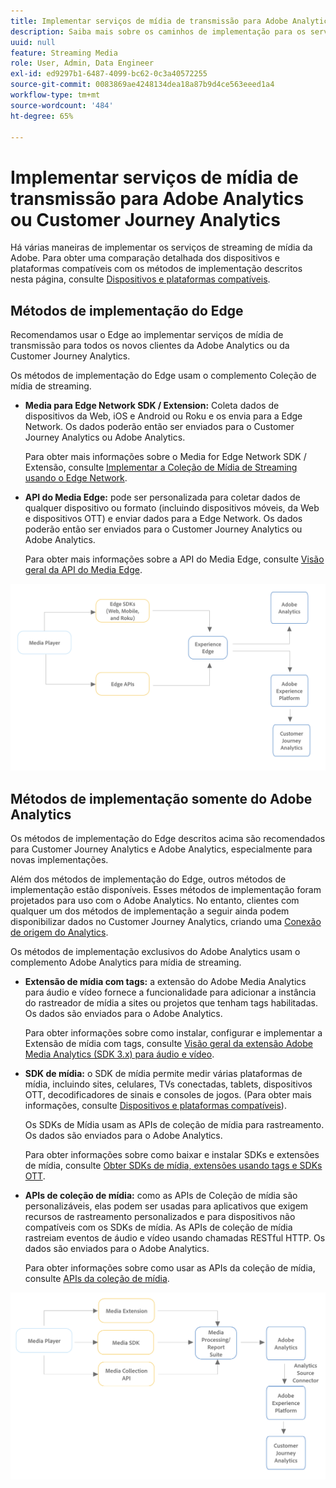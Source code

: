 ```yaml
---
title: Implementar serviços de mídia de transmissão para Adobe Analytics ou Customer Journey Analytics
description: Saiba mais sobre os caminhos de implementação para os serviços de streaming de mídia do Adobe.
uuid: null
feature: Streaming Media
role: User, Admin, Data Engineer
exl-id: ed9297b1-6487-4099-bc62-0c3a40572255
source-git-commit: 0083869ae4248134dea18a87b9d4ce563eeed1a4
workflow-type: tm+mt
source-wordcount: '484'
ht-degree: 65%

---
```


# Implementar serviços de mídia de transmissão para Adobe Analytics ou Customer Journey Analytics

Há várias maneiras de implementar os serviços de streaming de mídia da Adobe. Para obter uma comparação detalhada dos dispositivos e plataformas compatíveis com os métodos de implementação descritos nesta página, consulte [Dispositivos e plataformas compatíveis](/help/getting-started/supported-devices.md).

## Métodos de implementação do Edge

Recomendamos usar o Edge ao implementar serviços de mídia de transmissão para todos os novos clientes da Adobe Analytics ou da Customer Journey Analytics.

Os métodos de implementação do Edge usam o complemento Coleção de mídia de streaming.

* **Media para Edge Network SDK / Extension:** Coleta dados de dispositivos da Web, iOS e Android ou Roku e os envia para a Edge Network. Os dados poderão então ser enviados para o Customer Journey Analytics ou Adobe Analytics.

  Para obter mais informações sobre o Media for Edge Network SDK / Extensão, consulte [Implementar a Coleção de Mídia de Streaming usando o Edge Network](/help/implementation/edge/implementation-edge.md).

* **API do Media Edge:** pode ser personalizada para coletar dados de qualquer dispositivo ou formato (incluindo dispositivos móveis, da Web e dispositivos OTT) e enviar dados para a Edge Network. Os dados poderão então ser enviados para o Customer Journey Analytics ou Adobe Analytics.

  Para obter mais informações sobre a API do Media Edge, consulte [Visão geral da API do Media Edge](https://developer.adobe.com/cja-apis/docs/endpoints/media-edge/).

![Fluxo de trabalho do CJA](assets/streaming-media-edge.png)

## Métodos de implementação somente do Adobe Analytics

Os métodos de implementação do Edge descritos acima são recomendados para Customer Journey Analytics e Adobe Analytics, especialmente para novas implementações.

Além dos métodos de implementação do Edge, outros métodos de implementação estão disponíveis. Esses métodos de implementação foram projetados para uso com o Adobe Analytics. No entanto, clientes com qualquer um dos métodos de implementação a seguir ainda podem disponibilizar dados no Customer Journey Analytics, criando uma [Conexão de origem do Analytics](https://experienceleague.adobe.com/docs/experience-platform/sources/ui-tutorials/create/adobe-applications/analytics.html?lang=pt-BR).

Os métodos de implementação exclusivos do Adobe Analytics usam o complemento Adobe Analytics para mídia de streaming.

* **Extensão de mídia com tags:** a extensão do Adobe Media Analytics para áudio e vídeo fornece a funcionalidade para adicionar a instância do rastreador de mídia a sites ou projetos que tenham tags habilitadas. Os dados são enviados para o Adobe Analytics.

  Para obter informações sobre como instalar, configurar e implementar a Extensão de mídia com tags, consulte [Visão geral da extensão Adobe Media Analytics (SDK 3.x) para áudio e vídeo](https://experienceleague.adobe.com/docs/experience-platform/tags/extensions/client/media-analytics-3x/overview.html?lang=pt-BR).

* **SDK de mídia:** o SDK de mídia permite medir várias plataformas de mídia, incluindo sites, celulares, TVs conectadas, tablets, dispositivos OTT, decodificadores de sinais e consoles de jogos. (Para obter mais informações, consulte [Dispositivos e plataformas compatíveis](/help/getting-started/supported-devices.md)).

  Os SDKs de Mídia usam as APIs de coleção de mídia para rastreamento. Os dados são enviados para o Adobe Analytics.

  Para obter informações sobre como baixar e instalar SDKs e extensões de mídia, consulte [Obter SDKs de mídia, extensões usando tags e SDKs OTT](/help/getting-started/download-sdks.md).

* **APIs de coleção de mídia:** como as APIs de Coleção de mídia são personalizáveis, elas podem ser usadas para aplicativos que exigem recursos de rastreamento personalizados e para dispositivos não compatíveis com os SDKs de mídia. As APIs de coleção de mídia rastreiam eventos de áudio e vídeo usando chamadas RESTful HTTP. Os dados são enviados para o Adobe Analytics.

  Para obter informações sobre como usar as APIs da coleção de mídia, consulte [APIs da coleção de mídia](media-collection-api/mc-api-overview.md).


![Fluxo de trabalho do Analytics](assets/analytics-implementation.png)

<!--
(Not sure if we need the following paragraph and graphic. Paragraph is somewhat redundant with the intro paragraph of this article)
Choose the implementation method depending on the supported platforms. Some players are not supported by the Media SDKs or the Adobe Experience Platform Media Extensions. The Media Collection APIs provide a way to support those players. For information on supported devices, see [Supported devices and platforms](/help/getting-started/supported-devices.md).

![Media Flow](media-sdk/assets/choose-media-flow2.png)
-->
